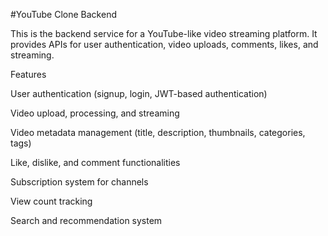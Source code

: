 #YouTube Clone Backend

This is the backend service for a YouTube-like video streaming platform. It provides APIs for user authentication, video uploads, comments, likes, and streaming.

Features

User authentication (signup, login, JWT-based authentication)

Video upload, processing, and streaming

Video metadata management (title, description, thumbnails, categories, tags)

Like, dislike, and comment functionalities

Subscription system for channels

View count tracking

Search and recommendation system